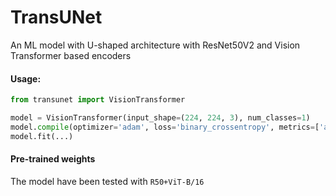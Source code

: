 # TransUNet

An ML model with U-shaped architecture with ResNet50V2 and Vision Transformer based encoders

#### Usage:
```python
from transunet import VisionTransformer

model = VisionTransformer(input_shape=(224, 224, 3), num_classes=1)
model.compile(optimizer='adam', loss='binary_crossentropy', metrics=['accuracy'])
model.fit(...)
```

#### Pre-trained weights

The model have been tested with `R50+ViT-B/16`